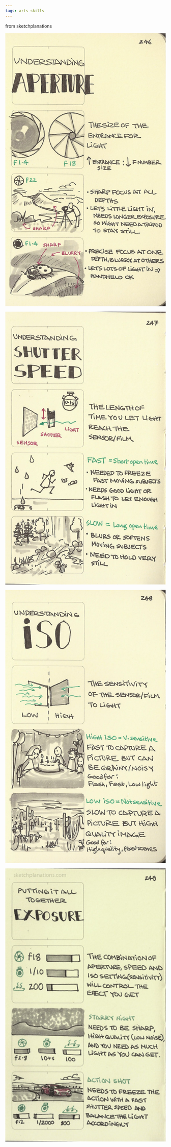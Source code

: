 ```yaml
---
tags: arts skills
---
```


from sketchplanations

![](/static/img/apperture.jpeg)

![](/static/img/shutter-speed.jpeg)

![](/static/img/iso-sensitivity.jpeg)

![](/static/img/exposure.jpeg)
